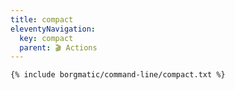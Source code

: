 ```yaml
---
title: compact
eleventyNavigation:
  key: compact
  parent: 🎬 Actions
---
```


```
{% include borgmatic/command-line/compact.txt %}
```
